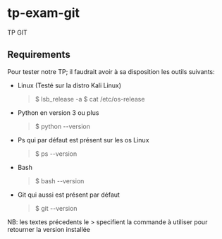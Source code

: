 # tp-exam-git
TP GIT

## Requirements

Pour tester notre TP; il faudrait avoir à sa disposition les outils suivants:

* Linux (Testé sur la distro Kali Linux)
	> $ lsb_release -a
	> $ cat /etc/os-release

* Python en version 3 ou plus
	> $ python --version

* Ps qui par défaut est présent sur les os Linux
	> $ ps --version

* Bash 
	> $ bash --version

* Git qui aussi est présent par défaut
	> $ git --version



NB: les textes précedents le > specifient la commande à utiliser pour retourner la version installée


